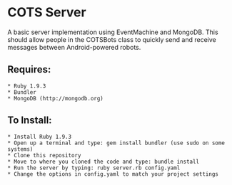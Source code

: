 COTS Server
===========================

A basic server implementation using EventMachine and MongoDB. This should allow people in the COTSBots class to quickly send and receive messages between Android-powered robots.

Requires:
-------------------------

    * Ruby 1.9.3
    * Bundler
    * MongoDB (http://mongodb.org)

To Install:
-----------------------

    * Install Ruby 1.9.3
    * Open up a terminal and type: gem install bundler (use sudo on some systems)
    * Clone this repository
    * Move to where you cloned the code and type: bundle install
    * Run the server by typing: ruby server.rb config.yaml
    * Change the options in config.yaml to match your project settings
